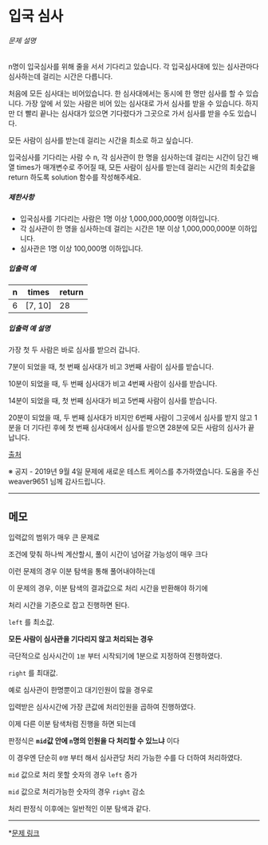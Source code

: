 # 입국 심사

<div class="guide-section-description">
      <h6 class="guide-section-title">문제 설명</h6>
      <div class="markdown solarized-dark"><p>n명이 입국심사를 위해 줄을 서서 기다리고 있습니다. 각 입국심사대에 있는 심사관마다 심사하는데 걸리는 시간은 다릅니다. </p>

<p>처음에 모든 심사대는 비어있습니다. 한 심사대에서는 동시에 한 명만 심사를 할 수 있습니다. 가장 앞에 서 있는 사람은 비어 있는 심사대로 가서 심사를 받을 수 있습니다. 하지만 더 빨리 끝나는 심사대가 있으면 기다렸다가 그곳으로 가서 심사를 받을 수도 있습니다.</p>

<p>모든 사람이 심사를 받는데 걸리는 시간을 최소로 하고 싶습니다.</p>

<p>입국심사를 기다리는 사람 수 n, 각 심사관이 한 명을 심사하는데 걸리는 시간이 담긴 배열 times가 매개변수로 주어질 때, 모든 사람이 심사를 받는데 걸리는 시간의 최솟값을 return 하도록 solution 함수를 작성해주세요.</p>

<h5>제한사항</h5>

<ul>
<li>입국심사를 기다리는 사람은 1명 이상 1,000,000,000명 이하입니다.</li>
<li>각 심사관이 한 명을 심사하는데 걸리는 시간은 1분 이상 1,000,000,000분 이하입니다.</li>
<li>심사관은 1명 이상 100,000명 이하입니다.</li>
</ul>

<h5>입출력 예</h5>
<table class="table">
        <thead><tr>
<th>n</th>
<th>times</th>
<th>return</th>
</tr>
</thead>
        <tbody><tr>
<td>6</td>
<td>[7, 10]</td>
<td>28</td>
</tr>
</tbody>
      </table>
<h5>입출력 예 설명</h5>

<p>가장 첫 두 사람은 바로 심사를 받으러 갑니다. </p>

<p>7분이 되었을 때, 첫 번째 심사대가 비고 3번째 사람이 심사를 받습니다. </p>

<p>10분이 되었을 때, 두 번째 심사대가 비고 4번째 사람이 심사를 받습니다.</p>

<p>14분이 되었을 때, 첫 번째 심사대가 비고 5번째 사람이 심사를 받습니다.</p>

<p>20분이 되었을 때, 두 번째 심사대가 비지만 6번째 사람이 그곳에서 심사를 받지 않고 1분을 더 기다린 후에 첫 번째 심사대에서 심사를 받으면 28분에 모든 사람의 심사가 끝납니다.</p>

<p><a href="http://hsin.hr/coci/archive/2012_2013/contest3_tasks.pdf" target="_blank" rel="noopener">출처</a></p>

<p>※ 공지 - 2019년 9월 4일 문제에 새로운 테스트 케이스를 추가하였습니다. 도움을 주신 weaver9651 님께 감사드립니다.</p>
</div>
    </div>

---

## 메모

입력값의 범위가 매우 큰 문제로

조건에 맞춰 하나씩 계산할시, 풀이 시간이 넘어갈 가능성이 매우 크다

이런 문제의 경우 이분 탐색을 통해 풀어내야하는데

이 문제의 경우, 이분 탐색의 결과값으로 처리 시간을 반환해야 하기에

처리 시간을 기준으로 잡고 진행하면 된다.

`left` 를 최소값.

__모든 사람이 심사관을 기다리지 않고 처리되는 경우__

극단적으로 심사시간이 `1분` 부터 시작되기에 1분으로 지정하여 진행하였다.

`right` 를 최대값.

예로 심사관이 한명뿐이고 대기인원이 많을 경우로

입력받은 심사시간에 가장 큰값에 처리인원을 곱하여 진행하였다.

이제 다른 이분 탐색처럼 진행을 하면 되는데

판정식은 __`mid`값 안에 `n`명의 인원을 다 처리할 수 있느냐__ 이다

이 경우엔 단순히 `0명` 부터 해서 심사관당 처리 가능한 수를 다 더하여 처리하였다.

`mid` 값으로 처리 못할 숫자의 경우 `left` 증가

`mid` 값으로 처리가능한 숫자의 경우 `right` 감소

처리 판정식 이후에는 일반적인 이분 탐색과 같다.

---
*[문제 링크](https://programmers.co.kr/learn/courses/30/lessons/43238)